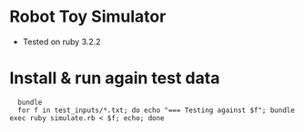 # Robot Toy Simulator

- Tested on ruby 3.2.2

# Install & run again test data

```console
  bundle
  for f in test_inputs/*.txt; do echo "=== Testing against $f"; bundle exec ruby simulate.rb < $f; echo; done
```
